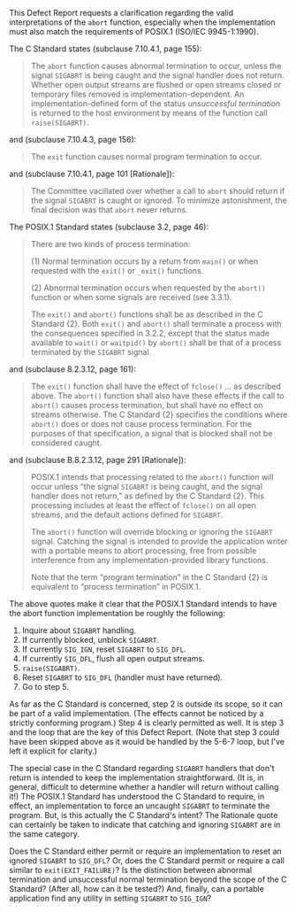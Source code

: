 This Defect Report requests a clarification regarding the valid interpretations
of the `abort` function, especially when the implementation must also match the
requirements of POSIX.1 (ISO/IEC 9945-1:1990).

The C Standard states (subclause 7.10.4.1, page 155):

> The `abort` function causes abnormal termination to occur, unless the signal
> `SIGABRT` is being caught and the signal handler does not return. Whether open
> output streams are flushed or open streams closed or temporary files removed is
> implementation-dependent. An implementation-defined form of the status
> *unsuccessful termination* is returned to the host environment by means of the
> function call `raise(SIGABRT)`.

and (subclause 7.10.4.3, page 156):

> The `exit` function causes normal program termination to occur.

and (subclause 7.10.4.1, page 101 \[Rationale\]):

> The Committee vacillated over whether a call to `abort` should return if the
> signal `SIGABRT` is caught or ignored. To minimize astonishment, the final
> decision was that `abort` never returns.

The POSIX.1 Standard states (subclause 3.2, page 46):

> There are two kinds of process termination:
>
> (1) Normal termination occurs by a return from `main()` or when requested with
> the `exit()` or `_exit()` functions.
>
> (2) Abnormal termination occurs when requested by the `abort()` function or when
> some signals are received (see 3.3.1).
>
> The `exit()` and `abort()` functions shall be as described in the C Standard
> {2}. Both `exit()` and `abort()` shall terminate a process with the consequences
> specified in 3.2.2, except that the status made available to `wait()` or
> `waitpid()` by `abort()` shall be that of a process terminated by the `SIGABRT`
> signal.

and (subclause 8.2.3.12, page 161):

> The `exit()` function shall have the effect of `fclose()` ... as described
> above. The `abort()` function shall also have these effects if the call to
> `abort()` causes process termination, but shall have no effect on streams
> otherwise. The C Standard {2} specifies the conditions where `abort()` does or
> does not cause process termination. For the purposes of that specification, a
> signal that is blocked shall not be considered caught.

and (subclause B.8.2.3.12, page 291 \[Rationale\]):

> POSIX.1 intends that processing related to the `abort()` function will occur
> unless “the signal `SIGABRT` is being caught, and the signal handler does not
> return,” as defined by the C Standard {2}. This processing includes at least the
> effect of `fclose()` on all open streams, and the default actions defined for
> `SIGABRT`.
>
> The `abort()` function will override blocking or ignoring the `SIGABRT` signal.
> Catching the signal is intended to provide the application writer with a
> portable means to abort processing, free from possible interference from any
> implementation-provided library functions.
>
> Note that the term “program termination” in the C Standard {2} is equivalent to
> “process termination” in POSIX.1.

The above quotes make it clear that the POSIX.1 Standard intends to have the
abort function implementation be roughly the following:

1. Inquire about `SIGABRT` handling.
2. If currently blocked, unblock `SIGABRT`.
3. If currently `SIG_IGN`, reset `SIGABRT` to `SIG_DFL`.
4. If currently `SIG_DFL`, flush all open output streams.
5. `raise(SIGABRT)`.
6. Reset `SIGABRT` to `SIG_DFL` (handler must have returned).
7. Go to step 5\.

As far as the C Standard is concerned, step 2 is outside its scope, so it can be
part of a valid implementation. (The effects cannot be noticed by a strictly
conforming program.) Step 4 is clearly permitted as well. It is step 3 and the
loop that are the key of this Defect Report. (Note that step 3 could have been
skipped above as it would be handled by the 5-6-7 loop, but I've left it
explicit for clarity.)

The special case in the C Standard regarding `SIGABRT` handlers that don't
return is intended to keep the implementation straightforward. (It is, in
general, difficult to determine whether a handler will return without calling
it!) The POSIX.1 Standard has understood the C Standard to require, in effect,
an implementation to force an uncaught `SIGABRT` to terminate the program. But,
is this actually the C Standard's intent? The Rationale quote can certainly be
taken to indicate that catching and ignoring `SIGABRT` are in the same category.

Does the C Standard either permit or require an implementation to reset an
ignored `SIGABRT` to `SIG_DFL`? Or, does the C Standard permit or require a call
similar to `exit(EXIT_FAILURE)`? Is the distinction between abnormal termination
and unsuccessful normal termination beyond the scope of the C Standard? (After
all, how can it be tested?) And, finally, can a portable application find any
utility in setting `SIGABRT` to `SIG_IGN`?

